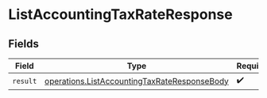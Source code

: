 # ListAccountingTaxRateResponse


## Fields

| Field                                                                                                        | Type                                                                                                         | Required                                                                                                     | Description                                                                                                  |
| ------------------------------------------------------------------------------------------------------------ | ------------------------------------------------------------------------------------------------------------ | ------------------------------------------------------------------------------------------------------------ | ------------------------------------------------------------------------------------------------------------ |
| `result`                                                                                                     | [operations.ListAccountingTaxRateResponseBody](../../models/operations/listaccountingtaxrateresponsebody.md) | :heavy_check_mark:                                                                                           | N/A                                                                                                          |
